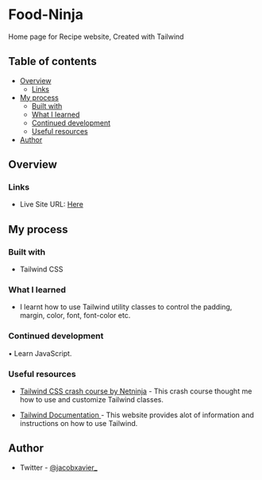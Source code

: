 # Food-Ninja
Home page for Recipe website, Created with Tailwind



## Table of contents

- [Overview](#overview)
  - [Links](#links)
- [My process](#my-process)
  - [Built with](#built-with)
  - [What I learned](#what-i-learned)
  - [Continued development](#continued-development)
  - [Useful resources](#useful-resources)
- [Author](#author)



## Overview

### Links

- Live Site URL: [Here](https://jacbfrancis.github.io/Food-Ninja/)

## My process

### Built with

- Tailwind CSS


### What I learned

- I learnt how to use Tailwind utility classes to control the padding, margin, color, font, font-color etc.


### Continued development

• Learn JavaScript.

### Useful resources


- [Tailwind CSS crash course by Netninja](https://m.youtube.com/playlist?list=PL4cUxeGkcC9gpXORlEHjc5bgnIi5HEGhw) - This crash course thought me how to use and customize Tailwind classes.

- [Tailwind Documentation ](https://tailwindcss.com) - This website provides alot of information and instructions on how to use Tailwind.


## Author

- Twitter - [@jacobxavier_](https://twitter.com/jacobxavier_?t=YdJHQngdQYJVbC7mWspqDg&s=08)

